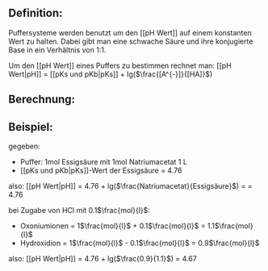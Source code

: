 
## Definition:
Puffersysteme werden benutzt um den [[pH Wert]] auf einem konstanten Wert zu halten.
Dabei gibt man eine schwache Säure und ihre konjugierte Base in ein Verhältnis von 1:1.

Um den [[pH Wert]] eines Puffers zu bestimmen rechnet man:
[[pH Wert|pH]] = [[pKs und pKb|pKs]] + lg($\frac{[A^{-}]}{[HA]}$) 


## Berechnung:

## Beispiel:
gegeben:
- Puffer: 1mol Essigsäure mit 1mol Natriumacetat 1 L
- [[pKs und pKb|pKs]]-Wert der Essigsäure = 4.76

also:
[[pH Wert|pH]] = 4.76 + lg($\frac{Natriumacetat}{Essigsäure}$) = = 4.76

bei Zugabe von HCl mit 0.1$\frac{mol}{l}$:
- Oxoniumionen = 1$\frac{mol}{l}$ + 0.1$\frac{mol}{l}$ = 1.1$\frac{mol}{l}$
- Hydroxidion = 1$\frac{mol}{l}$ - 0.1$\frac{mol}{l}$ = 0.9$\frac{mol}{l}$

also:
[[pH Wert|pH]] = 4.76 + lg($\frac{0.9}{1.1}$) = 4.67